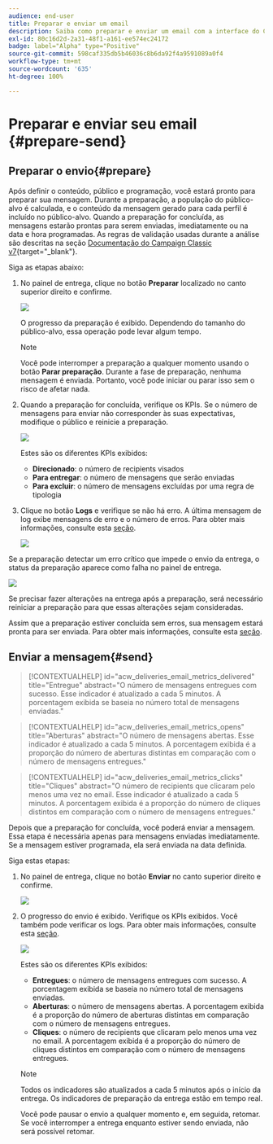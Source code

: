 ```yaml
---
audience: end-user
title: Preparar e enviar um email
description: Saiba como preparar e enviar um email com a interface do Campaign Web
exl-id: 80c16d2d-2a31-48f1-a161-ee574ec24172
badge: label="Alpha" type="Positive"
source-git-commit: 598caf335db5b46036c8b6da92f4a9591089a0f4
workflow-type: tm+mt
source-wordcount: '635'
ht-degree: 100%

---
```



# Preparar e enviar seu email {#prepare-send}


<!--

	show how to prepare and send the email + the live kpis in the dashboard

like acc when preparation, target calculated then send
real time KPIs, not in AJO. similar to ACS.
exclusion logs, causes
-->

<!--
send also KPIs
-->

## Preparar o envio{#prepare}

Após definir o conteúdo, público e programação, você estará pronto para preparar sua mensagem. Durante a preparação, a população do público-alvo é calculada, e o conteúdo da mensagem gerado para cada perfil é incluído no público-alvo. Quando a preparação for concluída, as mensagens estarão prontas para serem enviadas, imediatamente ou na data e hora programadas. As regras de validação usadas durante a análise são descritas na seção [Documentação do Campaign Classic v7](https://experienceleague.adobe.com/docs/campaign-classic/using/sending-messages/key-steps-when-creating-a-delivery/steps-validating-the-delivery.html?lang=pt-BR#validation-process-with-typologies){target="_blank"}.

Siga as etapas abaixo:

1. No painel de entrega, clique no botão **Preparar** localizado no canto superior direito e confirme.

   ![](assets/prepare.png)

   O progresso da preparação é exibido. Dependendo do tamanho do público-alvo, essa operação pode levar algum tempo.

   >[!NOTE]
   >
   >Você pode interromper a preparação a qualquer momento usando o botão **Parar preparação**. Durante a fase de preparação, nenhuma mensagem é enviada. Portanto, você pode iniciar ou parar isso sem o risco de afetar nada.

1. Quando a preparação for concluída, verifique os KPIs. Se o número de mensagens para enviar não corresponder às suas expectativas, modifique o público e reinicie a preparação.

   ![](assets/prepare2.png)

   Estes são os diferentes KPIs exibidos:

   * **Direcionado**: o número de recipients visados
   * **Para entregar**: o número de mensagens que serão enviadas
   * **Para excluir**: o número de mensagens excluídas por uma regra de tipologia

1. Clique no botão **Logs** e verifique se não há erro. A última mensagem de log exibe mensagens de erro e o número de erros. Para obter mais informações, consulte esta [seção](delivery-logs.md).

   ![](assets/prepare-logs.png)

Se a preparação detectar um erro crítico que impede o envio da entrega, o status da preparação aparece como falha no painel de entrega.

![](assets/prepare-error.png)

Se precisar fazer alterações na entrega após a preparação, será necessário reiniciar a preparação para que essas alterações sejam consideradas.

Assim que a preparação estiver concluída sem erros, sua mensagem estará pronta para ser enviada. Para obter mais informações, consulte esta [seção](#send).

## Enviar a mensagem{#send}

>[!CONTEXTUALHELP]
>id="acw_deliveries_email_metrics_delivered"
>title="Entregue"
>abstract="O número de mensagens entregues com sucesso. Esse indicador é atualizado a cada 5 minutos. A porcentagem exibida se baseia no número total de mensagens enviadas."

>[!CONTEXTUALHELP]
>id="acw_deliveries_email_metrics_opens"
>title="Aberturas"
>abstract="O número de mensagens abertas. Esse indicador é atualizado a cada 5 minutos. A porcentagem exibida é a proporção do número de aberturas distintas em comparação com o número de mensagens entregues."

>[!CONTEXTUALHELP]
>id="acw_deliveries_email_metrics_clicks"
>title="Cliques"
>abstract="O número de recipients que clicaram pelo menos uma vez no email. Esse indicador é atualizado a cada 5 minutos. A porcentagem exibida é a proporção do número de cliques distintos em comparação com o número de mensagens entregues."


Depois que a preparação for concluída, você poderá enviar a mensagem. Essa etapa é necessária apenas para mensagens enviadas imediatamente. Se a mensagem estiver programada, ela será enviada na data definida.

Siga estas etapas:

1. No painel de entrega, clique no botão **Enviar** no canto superior direito e confirme.

   ![](assets/send.png)

1. O progresso do envio é exibido. Verifique os KPIs exibidos. Você também pode verificar os logs. Para obter mais informações, consulte esta [seção](delivery-logs.md).

   ![](assets/send2.png)

   Estes são os diferentes KPIs exibidos:

   * **Entregues**: o número de mensagens entregues com sucesso. A porcentagem exibida se baseia no número total de mensagens enviadas.
   * **Aberturas**: o número de mensagens abertas. A porcentagem exibida é a proporção do número de aberturas distintas em comparação com o número de mensagens entregues.
   * **Cliques**: o número de recipients que clicaram pelo menos uma vez no email. A porcentagem exibida é a proporção do número de cliques distintos em comparação com o número de mensagens entregues.

   >[!NOTE]
   >
   >Todos os indicadores são atualizados a cada 5 minutos após o início da entrega. Os indicadores de preparação da entrega estão em tempo real.

   Você pode pausar o envio a qualquer momento e, em seguida, retomar. Se você interromper a entrega enquanto estiver sendo enviada, não será possível retomar.
